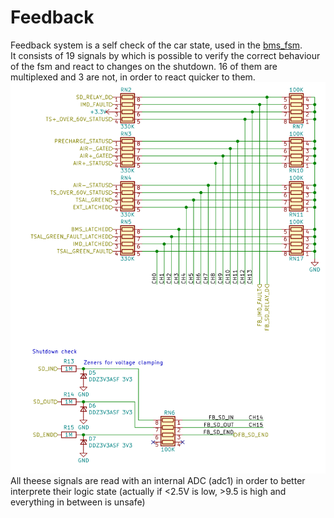 # Feedback
Feedback system is a self check of the car state, used in the [bms_fsm](subsystems/bms_fsm).  
It consists of 19 signals by which is possible to verify the correct behaviour of the fsm and react to changes on the shutdown.
16 of them are multiplexed and 3 are not, in order to react quicker to them.
![bms_fsm](../../pics/feedback_sch.png)
All theese signals are read with an internal ADC (adc1) in order to better interprete their logic state (actually if <2.5V is low, >9.5 is high and everything in between is unsafe)